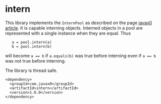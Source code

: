 intern
======

This library implements the `InternPool` as described on the page
[javax0 article](http://javax0.wordpress.com/2014/03/11/object-interning/). It is capable interning objects.
Interned objects in a pool are represented with a single instance when they are equal. Thus

```
   a = pool.intern(a)
   b = pool.intern(b)
```

will become `a == b` if `a.equals(b)` was true before interning even if `a == b` was not true before interning.

The library is thread safe.

```
<dependency>
  <groupId>com.javax0</groupId>
  <artifactId>intern</artifactId>
  <version>1.0.0</version>
</dependency>
```
